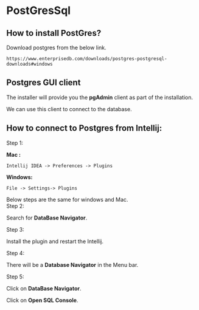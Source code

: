 # PostGresSql

## How to install PostGres?

Download postgres from the below link.

```
https://www.enterprisedb.com/downloads/postgres-postgresql-downloads#windows
```

## Postgres GUI client

The installer will provide you the **pgAdmin** client as part of the installation.

We can use this client to connect to the database.  

## How to connect to Postgres from Intellij:

Step 1:  

**Mac :**

```
Intellij IDEA -> Preferences -> Plugins
```

**Windows:**  

```
File -> Settings-> Plugins  
```

Below steps are the same for windows and Mac.  
Step 2:  

Search for **DataBase Navigator**.

Step 3:  

Install the plugin and restart the Intellij.

Step 4:  

There will be a **Database Navigator** in the Menu bar.

Step 5:  

Click on **DataBase Navigator**.   

Click on  **Open SQL Console**.  
